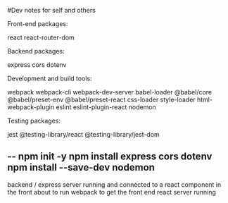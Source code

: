 #Dev notes for self and others

Front-end packages:

react
react-router-dom

Backend packages:

express
cors
dotenv

Development and build tools:

webpack
webpack-cli
webpack-dev-server
babel-loader
@babel/core
@babel/preset-env
@babel/preset-react
css-loader
style-loader
html-webpack-plugin
eslint
eslint-plugin-react
nodemon

Testing packages:

jest
@testing-library/react
@testing-library/jest-dom

--
npm init -y
npm install express cors dotenv
npm install --save-dev nodemon
--
backend / express server running and connected to a react component in the front
about to run webpack to get the front end react server running